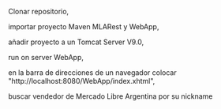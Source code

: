 Clonar repositorio,

importar proyecto Maven MLARest y WebApp, 

añadir proyecto a un Tomcat Server V9.0,

run on server WebApp,

en la barra de direcciones de un navegador colocar "http://localhost:8080/WebApp/index.xhtml",

buscar vendedor de Mercado Libre Argentina por su nickname
